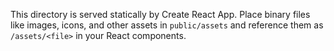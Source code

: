 This directory is served statically by Create React App. Place binary files like images, icons, and other assets in `public/assets` and reference them as `/assets/<file>` in your React components.
